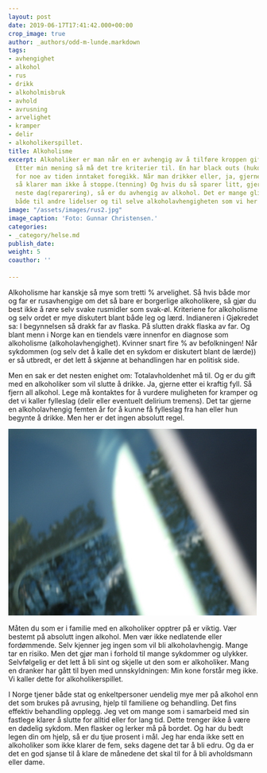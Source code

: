 ```yaml
---
layout: post
date: 2019-06-17T17:41:42.000+00:00
crop_image: true
author: _authors/odd-m-lunde.markdown
tags:
- avhengighet
- alkohol
- rus
- drikk
- alkoholmisbruk
- avhold
- avrusning
- arvelighet
- kramper
- delir
- alkoholikerspillet.
title: Alkoholisme
excerpt: Alkoholiker er man når en er avhengig av å tilføre kroppen giften alkohol.
  Etter min mening så må det tre kriterier til. En har black outs (hukommelsestap)
  for noe av tiden inntaket foregikk. Når man drikker eller, ja, gjerne nyter væsken,
  så klarer man ikke å stoppe.(tenning) Og hvis du så sparer litt, gjerne; sprit til
  neste dag(reparering), så er du avhengig av alkohol. Det er mange glidende overganger
  både til andre lidelser og til selve alkoholavhengigheten som vi her lar ligge.
image: "/assets/images/rus2.jpg"
image_caption: 'Foto: Gunnar Christensen.'
categories:
- _category/helse.md
publish_date: 
weight: 5
coauthor: ''

---
```

Alkoholisme har kanskje så mye som tretti % arvelighet. Så hvis både mor og far er rusavhengige om det så bare er borgerlige alkoholikere, så gjør du best ikke å røre selv svake rusmidler som svak-øl. Kriteriene for alkoholisme og selv ordet er mye diskutert blant både leg og lærd. Indianeren i Gjøkredet sa: I begynnelsen så drakk far av flaska. På slutten drakk flaska av far. Og blant menn i Norge kan en tiendels være innenfor en diagnose som alkoholisme (alkoholavhengighet). Kvinner snart fire % av befolkningen! Når sykdommen (og selv det å kalle det en sykdom er diskutert blant de lærde)) er så utbredt, er det lett å skjønne at behandlingen har en politisk side.

Men en sak er det nesten enighet om: Totalavholdenhet må til. Og er du gift med en alkoholiker som vil slutte å drikke. Ja, gjerne etter ei kraftig fyll. Så fjern all alkohol. Lege må kontaktes for å vurdere muligheten for kramper og det vi kaller fylleslag (delir eller eventuelt delirium tremens). Det tar gjerne en alkoholavhengig femten år for å kunne få fylleslag fra han eller hun begynte å drikke. Men her er det ingen absolutt regel.

![](/assets/images/alk.jpg)

Måten du som er i familie med en alkoholiker opptrer på er viktig. Vær bestemt på absolutt ingen alkohol. Men vær ikke nedlatende eller fordømmende. Selv kjenner jeg ingen som vil bli alkoholavhengig. Mange tar en risiko. Men det gjør man i forhold til mange sykdommer og ulykker. Selvfølgelig er det lett å bli sint og skjelle ut den som er alkoholiker. Mang en dranker har gått til byen med unnskyldningen: Min kone forstår meg ikke. Vi kaller dette for alkoholikerspillet.

I Norge tjener både stat og enkeltpersoner uendelig mye mer på alkohol enn det som brukes på avrusing, hjelp til familiene og behandling. Det fins effektiv behandling opplegg. Jeg vet om mange som i samarbeid med sin fastlege klarer å slutte for alltid eller for lang tid. Dette trenger ikke å være en dødelig sykdom. Men flasker og lerker må på bordet. Og har du bedt legen din om hjelp, så er du tjue prosent i mål. Jeg har enda ikke sett en alkoholiker som ikke klarer de fem, seks dagene det tar å bli edru. Og da er det en god sjanse til å klare de månedene det skal til for å bli avholdsmann eller dame.